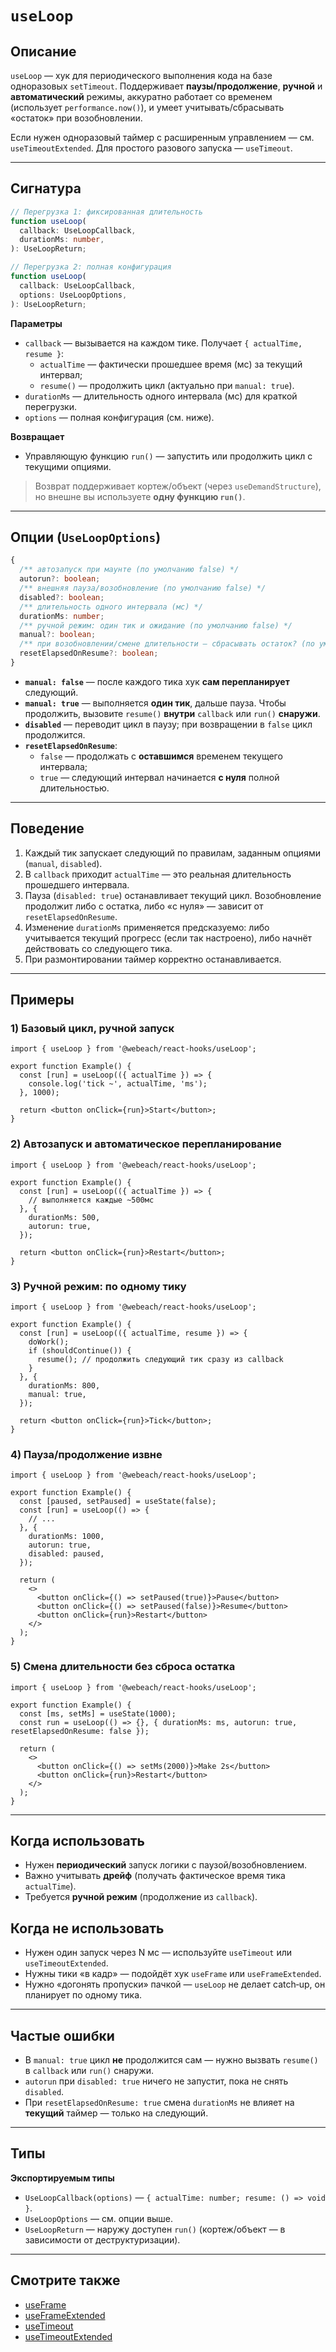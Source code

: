 # `useLoop`

## Описание

`useLoop` — хук для периодического выполнения кода на базе одноразовых `setTimeout`. Поддерживает **паузы/продолжение**, **ручной** и **автоматический** режимы, аккуратно работает со временем (использует `performance.now()`), и умеет учитывать/сбрасывать «остаток» при возобновлении.

Если нужен одноразовый таймер с расширенным управлением — см. `useTimeoutExtended`. Для простого разового запуска — `useTimeout`.

---

## Сигнатура

```ts
// Перегрузка 1: фиксированная длительность
function useLoop(
  callback: UseLoopCallback,
  durationMs: number,
): UseLoopReturn;

// Перегрузка 2: полная конфигурация
function useLoop(
  callback: UseLoopCallback,
  options: UseLoopOptions,
): UseLoopReturn;
```

**Параметры**
- `callback` — вызывается на каждом тике. Получает `{ actualTime, resume }`:
   - `actualTime` — фактически прошедшее время (мс) за текущий интервал;
   - `resume()` — продолжить цикл (актуально при `manual: true`).
- `durationMs` — длительность одного интервала (мс) для краткой перегрузки.
- `options` — полная конфигурация (см. ниже).

**Возвращает**
- Управляющую функцию `run()` — запустить или продолжить цикл с текущими опциями.

> Возврат поддерживает кортеж/объект (через `useDemandStructure`), но внешне вы используете **одну функцию `run()`**.

---

## Опции (`UseLoopOptions`)

```ts
{
  /** автозапуск при маунте (по умолчанию false) */
  autorun?: boolean;
  /** внешняя пауза/возобновление (по умолчанию false) */
  disabled?: boolean;
  /** длительность одного интервала (мс) */
  durationMs: number;
  /** ручной режим: один тик и ожидание (по умолчанию false) */
  manual?: boolean;
  /** при возобновлении/смене длительности — сбрасывать остаток? (по умолчанию false) */
  resetElapsedOnResume?: boolean;
}
```

- **`manual: false`** — после каждого тика хук **сам перепланирует** следующий.
- **`manual: true`** — выполняется **один тик**, дальше пауза. Чтобы продолжить, вызовите `resume()` **внутри** `callback` или `run()` **снаружи**.
- **`disabled`** — переводит цикл в паузу; при возвращении в `false` цикл продолжится.
- **`resetElapsedOnResume`**:
   - `false` — продолжать с **оставшимся** временем текущего интервала;
   - `true` — следующий интервал начинается **с нуля** полной длительностью.

---

## Поведение

1. Каждый тик запускает следующий по правилам, заданным опциями (`manual`, `disabled`).
2. В `callback` приходит `actualTime` — это реальная длительность прошедшего интервала.
3. Пауза (`disabled: true`) останавливает текущий цикл. Возобновление продолжит либо с остатка, либо «с нуля» — зависит от `resetElapsedOnResume`.
4. Изменение `durationMs` применяется предсказуемо: либо учитывается текущий прогресс (если так настроено), либо начнёт действовать со следующего тика.
5. При размонтировании таймер корректно останавливается.

---

## Примеры

### 1) Базовый цикл, ручной запуск

```tsx
import { useLoop } from '@webeach/react-hooks/useLoop';

export function Example() {
  const [run] = useLoop(({ actualTime }) => {
    console.log('tick ~', actualTime, 'ms');
  }, 1000);

  return <button onClick={run}>Start</button>;
}
```

### 2) Автозапуск и автоматическое перепланирование

```tsx
import { useLoop } from '@webeach/react-hooks/useLoop';

export function Example() {
  const [run] = useLoop(({ actualTime }) => {
    // выполняется каждые ~500мс
  }, {
    durationMs: 500,
    autorun: true,
  });

  return <button onClick={run}>Restart</button>;
}
```

### 3) Ручной режим: по одному тику

```tsx
import { useLoop } from '@webeach/react-hooks/useLoop';

export function Example() {
  const [run] = useLoop(({ actualTime, resume }) => {
    doWork();
    if (shouldContinue()) {
      resume(); // продолжить следующий тик сразу из callback
    }
  }, {
    durationMs: 800,
    manual: true,
  });

  return <button onClick={run}>Tick</button>;
}
```

### 4) Пауза/продолжение извне

```tsx
import { useLoop } from '@webeach/react-hooks/useLoop';

export function Example() {
  const [paused, setPaused] = useState(false);
  const [run] = useLoop(() => {
    // ...
  }, {
    durationMs: 1000,
    autorun: true,
    disabled: paused,
  });

  return (
    <>
      <button onClick={() => setPaused(true)}>Pause</button>
      <button onClick={() => setPaused(false)}>Resume</button>
      <button onClick={run}>Restart</button>
    </>
  );
}
```

### 5) Смена длительности без сброса остатка

```tsx
import { useLoop } from '@webeach/react-hooks/useLoop';

export function Example() {
  const [ms, setMs] = useState(1000);
  const run = useLoop(() => {}, { durationMs: ms, autorun: true, resetElapsedOnResume: false });

  return (
    <>
      <button onClick={() => setMs(2000)}>Make 2s</button>
      <button onClick={run}>Restart</button>
    </>
  );
}
```

---

## Когда использовать

- Нужен **периодический** запуск логики с паузой/возобновлением.
- Важно учитывать **дрейф** (получать фактическое время тика `actualTime`).
- Требуется **ручной режим** (продолжение из `callback`).

## Когда не использовать

- Нужен один запуск через N мс — используйте `useTimeout` или `useTimeoutExtended`.
- Нужны тики «в кадр» — подойдёт хук `useFrame` или `useFrameExtended`.
- Нужно «догонять пропуски» пачкой — `useLoop` не делает catch‑up, он планирует по одному тика.

---

## Частые ошибки

- В `manual: true` цикл **не** продолжится сам — нужно вызвать `resume()` в `callback` или `run()` снаружи.
- `autorun` при `disabled: true` ничего не запустит, пока не снять `disabled`.
- При `resetElapsedOnResume: true` смена `durationMs` не влияет на **текущий** таймер — только на следующий.

---

## Типы

**Экспортируемым типы**

- `UseLoopCallback(options)` — `{ actualTime: number; resume: () => void }`.
- `UseLoopOptions` — см. опции выше.
- `UseLoopReturn` — наружу доступен `run()` (кортеж/объект — в зависимости от деструктуризации).

---

## Смотрите также

- [useFrame](useFrame.md)
- [useFrameExtended](useFrameExtended.md)
- [useTimeout](useTimeout.md)
- [useTimeoutExtended](useTimeoutExtended.md)
